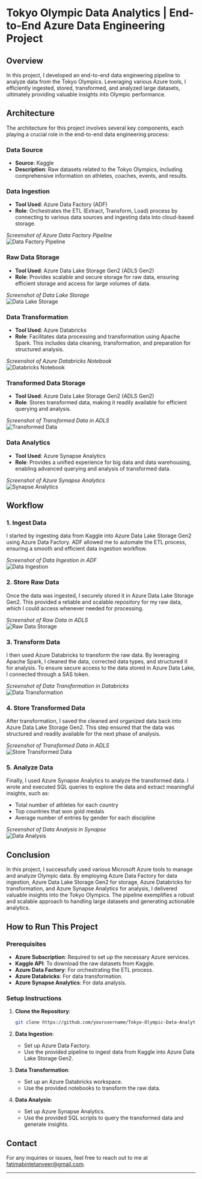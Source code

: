 # Tokyo Olympic Data Analytics | End-to-End Azure Data Engineering Project

## Overview

In this project, I developed an end-to-end data engineering pipeline to analyze data from the Tokyo Olympics. Leveraging various Azure tools, I efficiently ingested, stored, transformed, and analyzed large datasets, ultimately providing valuable insights into Olympic performance.

## Architecture

The architecture for this project involves several key components, each playing a crucial role in the end-to-end data engineering process:

### Data Source
- **Source**: Kaggle
- **Description**: Raw datasets related to the Tokyo Olympics, including comprehensive information on athletes, coaches, events, and results.

### Data Ingestion
- **Tool Used**: Azure Data Factory (ADF)
- **Role**: Orchestrates the ETL (Extract, Transform, Load) process by connecting to various data sources and ingesting data into cloud-based storage.

*Screenshot of Azure Data Factory Pipeline*  
![Data Factory Pipeline](path_to_your_screenshot)

### Raw Data Storage
- **Tool Used**: Azure Data Lake Storage Gen2 (ADLS Gen2)
- **Role**: Provides scalable and secure storage for raw data, ensuring efficient storage and access for large volumes of data.

*Screenshot of Data Lake Storage*  
![Data Lake Storage](path_to_your_screenshot)

### Data Transformation
- **Tool Used**: Azure Databricks
- **Role**: Facilitates data processing and transformation using Apache Spark. This includes data cleaning, transformation, and preparation for structured analysis.

*Screenshot of Azure Databricks Notebook*  
![Databricks Notebook](path_to_your_screenshot)

### Transformed Data Storage
- **Tool Used**: Azure Data Lake Storage Gen2 (ADLS Gen2)
- **Role**: Stores transformed data, making it readily available for efficient querying and analysis.

*Screenshot of Transformed Data in ADLS*  
![Transformed Data](path_to_your_screenshot)

### Data Analytics
- **Tool Used**: Azure Synapse Analytics
- **Role**: Provides a unified experience for big data and data warehousing, enabling advanced querying and analysis of transformed data.

*Screenshot of Azure Synapse Analytics*  
![Synapse Analytics](path_to_your_screenshot)

## Workflow

### 1. Ingest Data
I started by ingesting data from Kaggle into Azure Data Lake Storage Gen2 using Azure Data Factory. ADF allowed me to automate the ETL process, ensuring a smooth and efficient data ingestion workflow.

*Screenshot of Data Ingestion in ADF*  
![Data Ingestion](path_to_your_screenshot)

### 2. Store Raw Data
Once the data was ingested, I securely stored it in Azure Data Lake Storage Gen2. This provided a reliable and scalable repository for my raw data, which I could access whenever needed for processing.

*Screenshot of Raw Data in ADLS*  
![Raw Data Storage](path_to_your_screenshot)

### 3. Transform Data
I then used Azure Databricks to transform the raw data. By leveraging Apache Spark, I cleaned the data, corrected data types, and structured it for analysis. To ensure secure access to the data stored in Azure Data Lake, I connected through a SAS token.

*Screenshot of Data Transformation in Databricks*  
![Data Transformation](path_to_your_screenshot)

### 4. Store Transformed Data
After transformation, I saved the cleaned and organized data back into Azure Data Lake Storage Gen2. This step ensured that the data was structured and readily available for the next phase of analysis.

*Screenshot of Transformed Data in ADLS*  
![Store Transformed Data](path_to_your_screenshot)

### 5. Analyze Data
Finally, I used Azure Synapse Analytics to analyze the transformed data. I wrote and executed SQL queries to explore the data and extract meaningful insights, such as:
  - Total number of athletes for each country
  - Top countries that won gold medals
  - Average number of entries by gender for each discipline

*Screenshot of Data Analysis in Synapse*  
![Data Analysis](path_to_your_screenshot)

## Conclusion

In this project, I successfully used various Microsoft Azure tools to manage and analyze Olympic data. By employing Azure Data Factory for data ingestion, Azure Data Lake Storage Gen2 for storage, Azure Databricks for transformation, and Azure Synapse Analytics for analysis, I delivered valuable insights into the Tokyo Olympics. The pipeline exemplifies a robust and scalable approach to handling large datasets and generating actionable analytics.

## How to Run This Project

### Prerequisites
- **Azure Subscription**: Required to set up the necessary Azure services.
- **Kaggle API**: To download the raw datasets from Kaggle.
- **Azure Data Factory**: For orchestrating the ETL process.
- **Azure Databricks**: For data transformation.
- **Azure Synapse Analytics**: For data analysis.

### Setup Instructions
1. **Clone the Repository**: 
   ```bash
   git clone https://github.com/yourusername/Tokyo-Olympic-Data-Analytics.git
   ```
2. **Data Ingestion**:
   - Set up Azure Data Factory.
   - Use the provided pipeline to ingest data from Kaggle into Azure Data Lake Storage Gen2.

3. **Data Transformation**:
   - Set up an Azure Databricks workspace.
   - Use the provided notebooks to transform the raw data.

4. **Data Analysis**:
   - Set up Azure Synapse Analytics.
   - Use the provided SQL scripts to query the transformed data and generate insights.

## Contact
For any inquiries or issues, feel free to reach out to me at [fatimabintetanveer@gmail.com](mailto:fatimabintetanveer@gmail.com).

---

